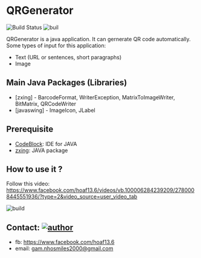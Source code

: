 # QRGenerator

![Build Status](https://img.shields.io/badge/Language-Java-blue) ![buil](https://img.shields.io/badge/Tech-javaswings-blue)

QRGenerator is a java application. It can gernerate QR code automatically. Some types of input for this application:

  - Text (URL or sentences, short paragraphs)
  - Image

## Main Java Packages (Libraries) 
* [zxing] - BarcodeFormat, WriterException, MatrixToImageWriter, BitMatrix, QRCodeWriter
* [javaswing] - ImageIcon, JLabel


## Prerequisite
- [CodeBlock](http://www.codeblocks.org/): IDE for JAVA
- [zxing](https://github.com/zxing/zxing): JAVA package

## How to use it ?
Follow this video: https://www.facebook.com/hoaf13.6/videos/vb.100006284239209/2780008445551936/?type=2&video_source=user_video_tab

![build](https://i.ibb.co/8PCBf3L/progapp.png)

## Contact: [![author](https://img.shields.io/badge/Author-hoaf13-brightgreen)](https://github.com/hoaf13)
- fb: https://www.facebook.com/hoaf13.6
- email: gam.nhosmiles2000@gmail.com


